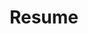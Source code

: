 ---
layout: page
title: Resume

introduction: |
    <a href="assets/resume/Hollis-Cooper-Resume.pdf" class="btn" target="_blank"><span class="icon"><svg xmlns="http://www.w3.org/2000/svg" viewBox="379 72.1 16 16"><path d="M386.8 79.1c-.1.2-.1.4-.2.7-.2.7-.3.9-.4 1.1-.1.2-.1.2-.2.5l0 0c0 .1-.1.2-.2.4.5-.2.8-.3 1.3-.5l.3-.1c.2-.1.4-.1.5-.2.1 0 .1 0 .2-.1-.1-.1-.2-.3-.4-.5C387.4 80.1 387.1 79.7 386.8 79.1zM383.2 84.3c-.1.4-.1.4-.1.4.1 0 .2.1.2 0 .1-.1.2-.2.4-.6.1-.1.1-.2.2-.4 0 0 0-.1.1-.1C383.6 83.9 383.3 84.1 383.2 84.3zM386.5 76.7c.1-.6.1-.7 0-1.2 0-.1 0-.1 0-.1 0 0 0 .1-.1.1-.1.3-.1.6 0 1C386.5 76.6 386.5 76.6 386.5 76.7z"></path><path d="M391.3,72.1h-8.6c-1.1,0-2,0.9-2,2.1V86c0,1.1,0.9,2.1,2,2.1h6.6l4.1-4.1v-9.8C393.4,73,392.4,72.1,391.3,72.1z M389.2,82.1  c-0.2-0.2-0.3-0.3-0.5-0.4c-0.2,0-0.3,0.1-0.5,0.2c-0.1,0.1-0.3,0.1-0.6,0.2l-0.3,0.1c-0.6,0.2-0.9,0.3-1.6,0.6 c-0.2,0.1-0.3,0.1-0.5,0.2c0,0,0,0.1,0,0.1c0,0.1-0.2,0.5-0.6,1.1c-0.1,0.1-0.1,0.3-0.2,0.4c-0.2,0.4-0.3,0.6-0.6,0.8 c-0.2,0.2-0.4,0.2-0.7,0.2c-0.2,0-0.5-0.1-0.7-0.2c-0.5-0.4-0.3-1.1-0.2-1.4c0.2-0.5,0.7-0.8,1.4-1.2c0.3-0.2,0.6-0.3,0.8-0.5 c0.2-0.3,0.4-0.8,0.6-1.2l0,0c0.1-0.3,0.1-0.3,0.2-0.5c0-0.1,0.1-0.4,0.4-1.1c0.2-0.7,0.3-1.1,0.5-1.5c-0.3-0.6-0.5-1-0.6-1.4 c-0.1-0.5-0.1-0.9,0-1.4c0.2-0.7,0.7-0.8,0.8-0.8l0,0c0.2,0,0.7,0.1,0.9,0.8c0.1,0.6,0.1,0.9-0.1,1.7l-0.1,0.3  c0,0.2-0.1,0.5-0.1,0.6c0.1,0.1,0.1,0.2,0.2,0.3c0.4,0.8,0.7,1.2,1.1,1.8c0.2,0.3,0.4,0.5,0.6,0.7c0.1,0,0.2,0,0.2,0  c0.3-0.1,0.5-0.1,0.7-0.1c0.2,0,0.5,0,0.8,0.1c0.8,0.1,1,0.7,1,1c0,0.2,0,0.8-0.8,0.9c-0.2,0.1-0.6,0.1-0.8,0 C389.9,82.6,389.6,82.5,389.2,82.1z M389.7,87.1v-2.1c0-0.3,0.3-0.6,0.6-0.6h2.1L389.7,87.1z"></path><path d="M390.8,81.9c0.1,0,0.1,0,0.1,0c0,0,0-0.1,0-0.1c0,0-0.1-0.1-0.3-0.1c-0.3-0.1-0.5-0.1-0.7-0.1c-0.1,0-0.1,0-0.2,0  c0.3,0.3,0.5,0.4,0.6,0.4C390.4,81.9,390.6,81.9,390.8,81.9z"></path></svg></span>Download Resume</a>{:target="_blank"}

    ---
    ## Education
    **University of Pennsylvania**  
    **Master of Computer & Information Technology (MCIT), Computer Science**  
    May 2022  
    GPA: 3.96/4.0  
    * Coursework: Artificial Intelligence, Algorithms & Computation, Data Structures & Software Design, Database & Information Systems, Computer & Network Security, Computer Systems Programming, Blockchains & Cryptography

    **Claremont Graduate University**  
    **Master of Fine Arts**  
    * One of two students nominated by the department for the national Joan Mitchell Foundation MFA Grant Program Award.

    **Princeton University**  
    **Bachelor of Arts**  
    * Graduated Magna Cum Laude. Certificate in the Language and Culture of Ancient Rome. 

    ---
    ## Recent Work Experience

    **Head of Product**, *Cohart*  
    May 2023 - Feb 2024  
    San Francisco Bay Area / Remote (Globally distributed team)  
    * First head of product for seed-stage B2B and B2C creator-economy start-up with social, e-comm/marketplace, and SaaS features.
    * Reported to COO and led 3-person design/UX team.
    * Oversaw end-to-end product execution for 9 major feature releases on mobile/web apps, increasing MAUs by over 400% and active users by 100%.
    * Drove launch of first Android app, doubling WAUs in first month post-release.
    * Built first unified analytics reporting framework through user-journey event identification and documentation, providing SQL queries to data consultant.
    * Worked with consultants for Cohart's first AI/ML integration to establish recommendation behaviors for search and advisory flows.
    * Established first feature documentation process aligning business outcomes, development goals, and success metrics.
    * Stabilized sprint timelines, shortening them by 15% by partnering closely with the head of engineering and working with dev, QA, design, and UX teams.


    **Digital Strategy Director**, *Claremont Graduate University*  
    Jul 2017 - Jun 2022  
    Claremont, CA
    * Led digital product and marketing teams and oversaw relationships with 3 external agency partners.
    * Improved website SEO, accessibility, and QA scores to meet or exceed education industry benchmarks, growing inbound traffic 30% YoY for FY 20/21
    * Improved applicant numbers for teacher education programs by 157% YoY 20/21 through user journey research, new persona development, and data-driven marketing content development.
    * Led intranet migration from 3rd party platform and redesigned it according to user/security needs, making it the 2nd most visited site on the CGU domain. 
    * Reduced staff report generation time by 80% by implementing CGU's first dynamic reporting framework using Google Data Studio.
    * Created brand awareness campaign that brought 260K new users to the CGU website.
    * Won a Silver CASE District VII award as content lead for the CGU Viewbook.

    **Digital Strategy Lead**, *Claremont Graduate University*  
    Sep 2015 - Jun 2017  
    Claremont, CA
    - Won a Bronze CASE District VII Award and increased admissions leads by 20% within the first year of executing the largest digital transformation project in the university's history.
    * Improved bounce-rate/stickiness on academic program pages by 20% and increased time-on-page over industry standards through market- and user-research-fueled content/UX strategy.
    - Managed stakeholder buy-in on a cross-functional team that included 6 members of senior leadership and an external development agency.

    **Additional Work Experience**  
    - *Principal, Hollis Tenley Consulting*
        - Worked with companies of all sizes for brand development, UX/UI, full-stack web development, and interactive design. Selected clients include EMC Corporation, the U.S. Holocaust Memorial Museum, DeBusk USA, RSM Equico.
    - *Web Design Lead, Amadeus North America*
        - Worked directly with teams of engineers, providing UX, UI, and front-end development in rapid release cycles on a digital B2B product for travel agents.
    - *Adjunct Faculty, CSU San Bernardino and Scripps College*
        - These positions honed my skills in successfully communicating technical concepts to non-technical audiences in a way that embraces accessibility and bridges different learning styles.  
        - I also developed and continuously improved key criteria and evaluation rubrics for objectively and fairly assessing student outputs/performance.
  

    ---
    ## Certifications + Credentials

    **Microsoft Certified: Azure AI Fundamentals**, *Microsoft*  
    2024  
    [View](https://learn.microsoft.com/en-us/users/holliscooper-9840/credentials/46f8ffe8550ef3f5){:target="_blank"}

    **AI Product Management Specialization**, *Duke University*  
    2022  
    [View](https://www.coursera.org/account/accomplishments/specialization/certificate/D2QHNRSBAS7Z){:target="_blank"}

    ---
    ## Technical Projects

    **Projects for UPenn Artificial Intelligence**  
    * Built and trained a neural network on the Fashion MNIST dataset.
    * Built N-gram language model.
    * Performed text vectorization using transformers and evaluated language model accuracies.
    * Participated in various AI research projects as annotator and RLHF provider.

    **Additional Generative AI Experience**
    * Alpha tester for OpenAI GPT4-V and Microsoft Designer
    * Custom GPTs: I've made a few fun custom GPTs. Try them out here:
        * [Tiki Mixmaster](https://chatgpt.com/g/g-t5VLu7iOo-tiki-mixmaster){:target="_blank"} - your tiki bartending companion
        * [Podcast Summarizer](https://chatgpt.com/g/g-a1etiLlnY-podcast-summarizer){:target="_blank"} - helps you catch up on all those podcast episodes you've been meaning to listen to

    **Dreamify: A Music Recommender**  
    Final team project for CIS 550 Database & Information Systems
    - Built song-recommendation web app using AWS RDS, API integrations, React/Node. 
    - Personal contribution: UX, front-end web dev, artist/album/song pages with AudioDB and Spotify API integrations, optimized complex SQL queries for content-based recommendations ("if you like this song, you might also like ...").

    **Streamlit Dashboard App**
    * Python and Streamlit data visualization dashboard that pulls insights from a CSV. 
    * [Demo](https://htcooper-rs-dashboard-app-t89tjw.streamlit.app/){:target="_blank"} 
    * [Github repo](https://github.com/htcooper/rs-dashboard){:target="_blank"}

    **Open Source Contributions**
    * [Password Purgatory API (Author: Troy Hunt)](https://github.com/troyhunt/password-purgatory-api){:target="_blank"}  
    The Cloudflare Worker public API for deliberately making password creation hell for spammers! I couldn't not contribute. :)

    ---
    ## Skills

    **Machine Learning + AI**  
    NLP, Generative AI, Reinforcement learning, CNNs, Computer vision, Transformers, Responsible AI principles

    **Languages + Tools**  
    Python, Java, HTML/CSS, Javascript, SQL, Git, Streamlit, API integration

    **Databases**  
    RDBMS, MongoDB, Postgres, AWS, Azure, Relational data modeling

    **User Experience**  
    Design thinking, Prototyping, Information architecture, ADA/accessibility, QA

    **Experiments + Optimization**  
    Qualitative + quantitative research, Insight generation, A/B testing

    **Data Analysis**  
    Google Analytics, Tableau, Excel, Amplitude, Looker Studio

    **Content Development**  
    Content strategy, Content writing

    **Software**  
    JIRA, Confluence, Figma, Adobe CC, Notion

    ---
    ## Interests + Fun Facts!

    - I am an artist who has shown in museums and galleries around the United States. My work blends the digital with traditional media and takes the form of paintings and site-specific installations. See one of my recent works recently acquired by Ontario International Airport [here](https://vimeo.com/895608031/ea55fb2746?share=copy){:target="_blank"}.  
    - I've also worked as a volunteer mountain patroller (snowboard) at June Mountain, CA. Previously, I was an AASI-certified snowboarding instructor who specialized in teaching women to snowboard.  

    
---